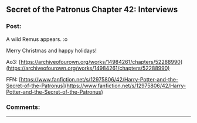 ## Secret of the Patronus Chapter 42: Interviews

### Post:

A wild Remus appears. :o

Merry Christmas and happy holidays!

Ao3:  [https://archiveofourown.org/works/14984261/chapters/52288990](https://archiveofourown.org/works/14984261/chapters/52288990) 

FFN:  [https://www.fanfiction.net/s/12975806/42/Harry-Potter-and-the-Secret-of-the-Patronus](https://www.fanfiction.net/s/12975806/42/Harry-Potter-and-the-Secret-of-the-Patronus)

### Comments:

---

